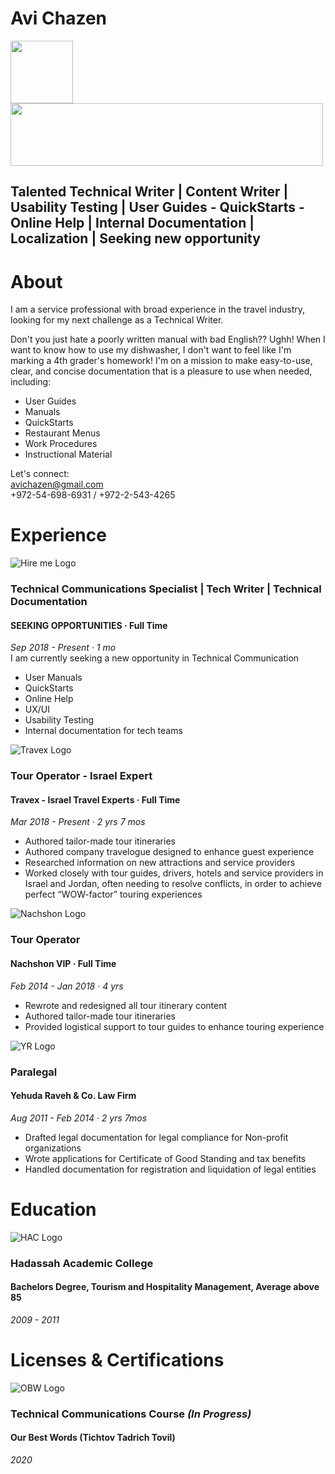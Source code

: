 # Avi Chazen

<img src="https://media-exp1.licdn.com/dms/image/C4D35AQFkRpEbqUgI3w/profile-framedphoto-shrink_200_200/0?e=1605776400&v=beta&t=gbA8rP1nXbXlDMGhjzON_kb_4roi7q5xQTFyGOBWoxA" width="100" height="100"/>
<img src="https://media-exp1.licdn.com/dms/image/C4D16AQFx3hGg3wTbiw/profile-displaybackgroundimage-shrink_200_800/0?e=1611187200&v=beta&t=ujz9WnbgsjcDtCNxEn5ZC-U4JungB91iPZiJxSAvzJY" width="500" height="100"/>


## Talented Technical Writer | Content Writer | Usability Testing | User Guides - QuickStarts - Online Help | Internal Documentation | Localization | Seeking new opportunity

# About
I am a service professional with broad experience in the travel industry, looking for my next challenge as a Technical Writer.

Don't you just hate a poorly written manual with bad English?? Ughh!
When I want to know how to use my dishwasher, I don't want to feel like I'm marking a 4th grader's homework!
I'm on a mission to make easy-to-use, clear, and concise documentation that is a pleasure to use when needed, including:
* User Guides
* Manuals
* QuickStarts
* Restaurant Menus
* Work Procedures
* Instructional Material  


Let's connect:  
avichazen@gmail.com  
+972-54-698-6931 / +972-2-543-4265 

# Experience
![Hire me Logo](https://media-exp1.licdn.com/dms/image/C4D0BAQGi4sw_E5j9CA/company-logo_100_100/0?e=1609372800&v=beta&t=uabqFJ9vIkE_qI_v0JLbQpL0MCJcpIlkJl-YRsaQvkg)
### Technical Communications Specialist | Tech Writer | Technical Documentation 
#### SEEKING OPPORTUNITIES · Full Time  
_Sep 2018 - Present · 1 mo_  
  I am currently seeking a new opportunity in Technical Communication
  * User Manuals 
  * QuickStarts
  * Online Help
  * UX/UI
  * Usability Testing 
  * Internal documentation for tech teams

![Travex Logo](https://media-exp1.licdn.com/dms/image/C4D0BAQFvBPuJP3tevQ/company-logo_100_100/0?e=1609372800&v=beta&t=QT2d71xxYVEMrxC9eWlGM3WR7_N0u9MrlmtqHP0pseE)
### Tour Operator - Israel Expert 
#### Travex - Israel Travel Experts · Full Time  
_Mar 2018 - Present · 2 yrs 7 mos_
  * Authored tailor-made tour itineraries
  * Authored company travelogue designed to enhance guest experience
  * Researched information on new attractions and service providers
  * Worked closely with tour guides, drivers, hotels and service providers in Israel and Jordan, often needing to resolve conflicts, in order to achieve perfect “WOW-factor” touring experiences

![Nachshon Logo](https://media-exp1.licdn.com/dms/image/C4D0BAQFvJDsYND3lzg/company-logo_100_100/0?e=1609372800&v=beta&t=UNbhk6VdrGyOMCDoNbJg2EL64W-66gCX90XOCMmMlSg)
### Tour Operator 
#### Nachshon VIP · Full Time  
_Feb 2014 - Jan 2018 · 4 yrs_
  * Rewrote and redesigned all tour itinerary content
  * Authored tailor-made tour itineraries
  * Provided logistical support to tour guides to enhance touring experience

![YR Logo](https://media-exp1.licdn.com/dms/image/C560BAQFdW9j5ER1pWA/company-logo_100_100/0?e=1609372800&v=beta&t=Ijdi_8kkyRG55Vn9HfeJ_76CbCfMIx03pQIN_QaXEMg)
### Paralegal
#### Yehuda Raveh & Co. Law Firm  
_Aug 2011 - Feb 2014 · 2 yrs 7mos_
  * Drafted legal documentation for legal compliance for Non-profit organizations
  * Wrote applications for Certificate of Good Standing and tax benefits
  * Handled documentation for registration and liquidation of legal entities

# Education
![HAC Logo](https://media-exp1.licdn.com/dms/image/C4E0BAQHCVO7S_p8nTA/company-logo_100_100/0?e=1609372800&v=beta&t=7PnIz7sCnPhLziqA228QtL4HeUBpkxdZEiyLTsEe5L8)
### Hadassah Academic College 
#### **Bachelors Degree, Tourism and Hospitality Management, Average above 85**
_2009 - 2011_

# Licenses & Certifications 
![OBW Logo](https://media-exp1.licdn.com/dms/image/C4D0BAQGmNdLQIY9ocA/company-logo_100_100/0?e=1609372800&v=beta&t=3JEajljZPQyz1QGleLL1DIUsmUdRQSxsT4zbskC5vOE)
### Technical Communications Course _(In Progress)_
#### **Our Best Words (Tichtov Tadrich Tovil)**
_2020_ 

